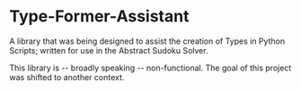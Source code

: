 # Type-Former-Assistant
A library that was being designed to assist the creation of Types in Python Scripts; written for use in the Abstract Sudoku Solver.

This library is -- broadly speaking -- non-functional. The goal of this project was shifted to another context.
